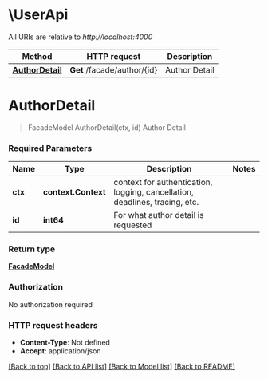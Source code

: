 # \UserApi

All URIs are relative to *http://localhost:4000*

Method | HTTP request | Description
------------- | ------------- | -------------
[**AuthorDetail**](UserApi.md#AuthorDetail) | **Get** /facade/author/{id} | Author Detail


# **AuthorDetail**
> FacadeModel AuthorDetail(ctx, id)
Author Detail

### Required Parameters

Name | Type | Description  | Notes
------------- | ------------- | ------------- | -------------
 **ctx** | **context.Context** | context for authentication, logging, cancellation, deadlines, tracing, etc.
  **id** | **int64**| For what author detail is requested | 

### Return type

[**FacadeModel**](Facade.md)

### Authorization

No authorization required

### HTTP request headers

 - **Content-Type**: Not defined
 - **Accept**: application/json

[[Back to top]](#) [[Back to API list]](../README.md#documentation-for-api-endpoints) [[Back to Model list]](../README.md#documentation-for-models) [[Back to README]](../README.md)

